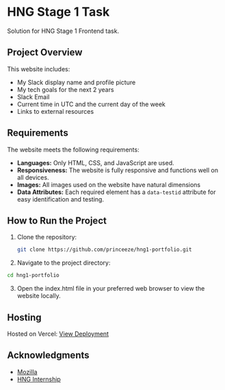# HNG Stage 1 Task

Solution for HNG Stage 1 Frontend task.

## Project Overview

This website includes:

- My Slack display name and profile picture
- My tech goals for the next 2 years
- Slack Email
- Current time in UTC and the current day of the week
- Links to external resources

## Requirements

The website meets the following requirements:

- **Languages:** Only HTML, CSS, and JavaScript are used.
- **Responsiveness:** The website is fully responsive and functions well on all devices.
- **Images:** All images used on the website have natural dimensions
- **Data Attributes:** Each required element has a `data-testid` attribute for easy identification and testing.

## How to Run the Project

1. Clone the repository:
   ```sh
   git clone https://github.com/princeeze/hng1-portfolio.git
   ```
2. Navigate to the project directory:

```sh
cd hng1-portfolio
```

3. Open the index.html file in your preferred web browser to view the website locally.

## Hosting

Hosted on Vercel: [View Deployment](https://hng1-portfolio.vercel.app/)

## Acknowledgments

- [Mozilla](https://developer.mozilla.org/en-US/docs/Web/API/HTMLImageElement/naturalHeight)
- [HNG Internship](http://hng.tech/learn)
